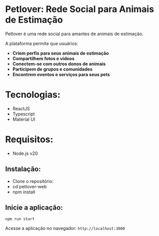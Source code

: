 # Petlover: Rede Social para Animais de Estimação

Petlover é uma rede social para amantes de animais de estimação.

A plataforma permite que usuários:

- **Criem perfis para seus animais de estimação**
- **Compartilhem fotos e vídeos**
- **Conectem-se com outros donos de animais**
- **Participem de grupos e comunidades**
- **Encontrem eventos e serviços para seus pets**

# Tecnologias:

- ReactJS
- Typescript
- Material UI

# Requisitos:

- Node.js v20

## Instalação:

- Clone o repositório:
- cd petlover-web
- npm install

## Inicie a aplicação:

`npm run start`

Acesse a aplicação no navegador:
`http://localhost:3000`
